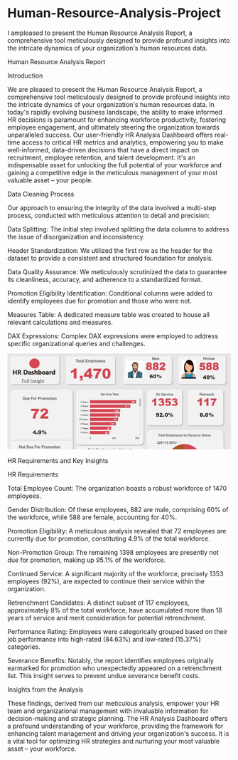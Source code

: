 # Human-Resource-Analysis-Project
I  ampleased to present the Human Resource Analysis Report, a comprehensive tool meticulously designed to provide profound insights into the intricate dynamics of your organization's human resources data.

Human Resource Analysis Report

Introduction

We are pleased to present the Human Resource Analysis Report, a comprehensive tool meticulously designed to provide profound insights into the intricate dynamics of your organization's human resources data. In today's rapidly evolving business landscape, the ability to make informed HR decisions is paramount for enhancing workforce productivity, fostering employee engagement, and ultimately steering the organization towards unparalleled success. Our user-friendly HR Analysis Dashboard offers real-time access to critical HR metrics and analytics, empowering you to make well-informed, data-driven decisions that have a direct impact on recruitment, employee retention, and talent development. It's an indispensable asset for unlocking the full potential of your workforce and gaining a competitive edge in the meticulous management of your most valuable asset – your people.


Data Cleaning Process

Our approach to ensuring the integrity of the data involved a multi-step process, conducted with meticulous attention to detail and precision:

Data Splitting: The initial step involved splitting the data columns to address the issue of disorganization and inconsistency.

Header Standardization: We utilized the first row as the header for the dataset to provide a consistent and structured foundation for analysis.

Data Quality Assurance: We meticulously scrutinized the data to guarantee its cleanliness, accuracy, and adherence to a standardized format.

Promotion Eligibility Identification: Conditional columns were added to identify employees due for promotion and those who were not.

Measures Table: A dedicated measure table was created to house all relevant calculations and measures.

DAX Expressions: Complex DAX expressions were employed to address specific organizational queries and challenges.

![](./Hr-analysis.jpg)



HR Requirements and Key Insights

HR Requirements

Total Employee Count: The organization boasts a robust workforce of 1470 employees.

Gender Distribution: Of these employees, 882 are male, comprising 60% of the workforce, while 588 are female, accounting for 40%.

Promotion Eligibility: A meticulous analysis revealed that 72 employees are currently due for promotion, constituting 4.9% of the total workforce.

Non-Promotion Group: The remaining 1398 employees are presently not due for promotion, making up 95.1% of the workforce.

Continued Service: A significant majority of the workforce, precisely 1353 employees (92%), are expected to continue their service within the organization.

Retrenchment Candidates: A distinct subset of 117 employees, approximately 8% of the total workforce, have accumulated more than 18 years of service and merit consideration for potential retrenchment.

Performance Rating: Employees were categorically grouped based on their job performance into high-rated (84.63%) and low-rated (15.37%) categories.

Severance Benefits: Notably, the report identifies employees originally earmarked for promotion who unexpectedly appeared on a retrenchment list. This insight serves to prevent undue severance benefit costs.



Insights from the Analysis

These findings, derived from our meticulous analysis, empower your HR team and organizational management with invaluable information for decision-making and strategic planning. The HR Analysis Dashboard offers a profound understanding of your workforce, providing the framework for enhancing talent management and driving your organization's success. It is a vital tool for optimizing HR strategies and nurturing your most valuable asset – your workforce.
